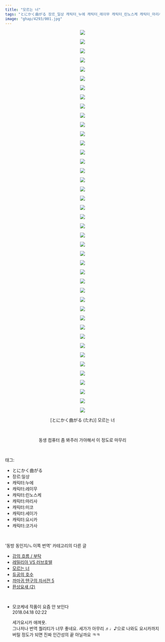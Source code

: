 ```yaml
---
title: "모르는 너"
tags: "とにかく曲がる 장르_일상 캐릭터_누에 캐릭터_레이무 캐릭터_린노스케 캐릭터_마리사 캐릭터_미코 캐릭터_세이가 캐릭터_요시카 캐릭터_코가사 たれ 동방_동인지／ㄴ이쪽_번역"
image: "ghap/4293/001.jpg"
---
```

<div class="article">
<p style="text-align: center; clear: none; float: none;"><img src="{{ site.nasurl }}/ghap/4293/001.jpg"/></p>
<p style="text-align: center; clear: none; float: none;"><img src="{{ site.nasurl }}/ghap/4293/002.jpg"/></p>
<p style="text-align: center; clear: none; float: none;"><img src="{{ site.nasurl }}/ghap/4293/003.jpg"/></p>
<p style="text-align: center; clear: none; float: none;"><img src="{{ site.nasurl }}/ghap/4293/004.jpg"/></p>
<p style="text-align: center; clear: none; float: none;"><img src="{{ site.nasurl }}/ghap/4293/005.jpg"/></p>
<p style="text-align: center; clear: none; float: none;"><img src="{{ site.nasurl }}/ghap/4293/006.jpg"/></p>
<p style="text-align: center; clear: none; float: none;"><img src="{{ site.nasurl }}/ghap/4293/007.jpg"/></p>
<p style="text-align: center; clear: none; float: none;"><img src="{{ site.nasurl }}/ghap/4293/008.jpg"/></p>
<p style="text-align: center; clear: none; float: none;"><img src="{{ site.nasurl }}/ghap/4293/009.jpg"/></p>
<p style="text-align: center; clear: none; float: none;"><img src="{{ site.nasurl }}/ghap/4293/010.jpg"/></p>
<p style="text-align: center; clear: none; float: none;"><img src="{{ site.nasurl }}/ghap/4293/011.jpg"/></p>
<p style="text-align: center; clear: none; float: none;"><img src="{{ site.nasurl }}/ghap/4293/012.jpg"/></p>
<p style="text-align: center; clear: none; float: none;"><img src="{{ site.nasurl }}/ghap/4293/013.jpg"/></p>
<p style="text-align: center; clear: none; float: none;"><img src="{{ site.nasurl }}/ghap/4293/014.jpg"/></p>
<p style="text-align: center; clear: none; float: none;"><img src="{{ site.nasurl }}/ghap/4293/015.jpg"/></p>
<p style="text-align: center; clear: none; float: none;"><img src="{{ site.nasurl }}/ghap/4293/016.jpg"/></p>
<p style="text-align: center; clear: none; float: none;"><img src="{{ site.nasurl }}/ghap/4293/017.jpg"/></p>
<p style="text-align: center; clear: none; float: none;"><img src="{{ site.nasurl }}/ghap/4293/018.jpg"/></p>
<p style="text-align: center; clear: none; float: none;"><img src="{{ site.nasurl }}/ghap/4293/019.jpg"/></p>
<p style="text-align: center; clear: none; float: none;"><img src="{{ site.nasurl }}/ghap/4293/020.jpg"/></p>
<p style="text-align: center; clear: none; float: none;"><img src="{{ site.nasurl }}/ghap/4293/021.jpg"/></p>
<p style="text-align: center; clear: none; float: none;"><img src="{{ site.nasurl }}/ghap/4293/022.jpg"/></p>
<p style="text-align: center; clear: none; float: none;"><img src="{{ site.nasurl }}/ghap/4293/023.jpg"/></p>
<p style="text-align: center; clear: none; float: none;"><img src="{{ site.nasurl }}/ghap/4293/024.jpg"/></p>
<p style="text-align: center; clear: none; float: none;"><img src="{{ site.nasurl }}/ghap/4293/025.jpg"/></p>
<p style="text-align: center; clear: none; float: none;"><img src="{{ site.nasurl }}/ghap/4293/026.jpg"/></p>
<p style="text-align: center; clear: none; float: none;"><img src="{{ site.nasurl }}/ghap/4293/027.jpg"/></p>
<p style="text-align: center; clear: none; float: none;"><img src="{{ site.nasurl }}/ghap/4293/028.jpg"/></p>
<p style="text-align: center; clear: none; float: none;"><img src="{{ site.nasurl }}/ghap/4293/029.jpg"/></p>
<p style="text-align: center; clear: none; float: none;"><img src="{{ site.nasurl }}/ghap/4293/030.jpg"/></p>
<p style="text-align: center; clear: none; float: none;"><img src="{{ site.nasurl }}/ghap/4293/031.jpg"/></p>
<p style="text-align: center; clear: none; float: none;"><img src="{{ site.nasurl }}/ghap/4293/032.jpg"/></p>
<p style="text-align: center; clear: none; float: none;"><img src="{{ site.nasurl }}/ghap/4293/033.jpg"/></p>
<p style="text-align: center; clear: none; float: none;"><img src="{{ site.nasurl }}/ghap/4293/034.jpg"/></p>
<p style="text-align: center; clear: none; float: none;"><img src="{{ site.nasurl }}/ghap/4293/035.jpg"/></p>
<p style="text-align: center; clear: none; float: none;"><img src="{{ site.nasurl }}/ghap/4293/036.jpg"/></p>
<p style="text-align: center; clear: none; float: none;"><img src="{{ site.nasurl }}/ghap/4293/037.jpg"/></p>
<p style="text-align: center; clear: none; float: none;"><img src="{{ site.nasurl }}/ghap/4293/038.jpg"/></p>
<p style="text-align: center; clear: none; float: none;"><img src="{{ site.nasurl }}/ghap/4293/039.jpg"/></p>
<p style="text-align: center; clear: none; float: none;"><img src="{{ site.nasurl }}/ghap/4293/040.jpg"/></p>
<p style="text-align: center; clear: none; float: none;"><img src="{{ site.nasurl }}/ghap/4293/041.jpg"/></p>
<p style="text-align: center; clear: none; float: none;"><img src="{{ site.nasurl }}/ghap/4293/042.jpg"/></p>
<p style="text-align: center; clear: none; float: none;">[とにかく曲がる (たれ)] 모르는 너</p>
<p style="text-align: center; clear: none; float: none;"><br/></p>
<p style="text-align: center; clear: none; float: none;">동생 컴퓨터 좀 봐주러 가야해서 이 정도로 마무리</p>
<p></p>
</div><br/>
<div class="tagTrail">
<p>태그: </p>
<ul>
<li>とにかく曲がる</li>
<li>장르:일상</li>
<li>캐릭터:누에</li>
<li>캐릭터:레이무</li>
<li>캐릭터:린노스케</li>
<li>캐릭터:마리사</li>
<li>캐릭터:미코</li>
<li>캐릭터:세이가</li>
<li>캐릭터:요시카</li>
<li>캐릭터:코가사</li>
</ul>
</div><br/>
<div class="another">
<p>'동방 동인지/ㄴ이쪽 번역' 카테고리의 다른 글</p>
<ul>
<li><a href="/2018-04-20-ghap_4307">강의 흐름 / 부탁</a></li>
<li><a href="/2018-04-18-ghap_4306">레밀리아 VS 러브호텔</a></li>
<li><a href="/2018-04-17-ghap_4293">모르는 너</a></li>
<li><a href="/2018-04-16-ghap_4290">듀공의 호수</a></li>
<li><a href="/2018-04-15-ghap_4279">까마귀 텐구의 자서전 5</a></li>
<li><a href="/2018-04-14-ghap_4278">환상요새 (2)</a></li>
</ul>
</div><br/>
<div class="cb_module cb_fluid">
<div class="cb_wrt cb_profile">
<div class="comment">
<ul>
<li class="cb_thumb_off" id="comment15240578">
<div class="cb_comment_area">
<div class="cb_info_area">
<div class="cb_section">
<span class="cb_nick_name">모코케네 작품이 요즘 안 보인다</span>
</div>
<div class="cb_section">
<span class="cb_date">2018.04.18 02:22 </span>
</div>
</div>
<div class="cb_dsc_comment">
<p class="cb_dsc">
											세가요시카 애껴욧.<br/>
그나저나 번역 퀄리티가 너무 좋네요. 세가가 아무리 ♬♩♪으로 나와도 요시카까지 버릴 정도가 되면 진짜 인간성의 끝 아닐까요 ㅋㅋ
										</p>
</div>
</div></li>
</ul>
</div>
</div><!-- commentList close -->
</div><br/>
